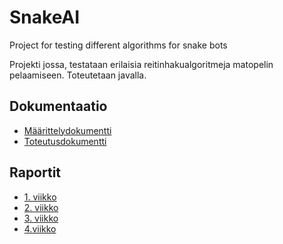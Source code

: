 # SnakeAI
Project for testing different algorithms for snake bots

Projekti jossa, testataan erilaisia reitinhakualgoritmeja matopelin pelaamiseen.
Toteutetaan javalla.

## Dokumentaatio

- [Määrittelydokumentti](https://github.com/ViliLipo/SnakeAI/blob/master/dokumentaatio/maarittely.md)
- [Toteutusdokumentti](https://github.com/ViliLipo/SnakeAI/blob/master/dokumentaatio/toteutus.md)

## Raportit
- [1. viikko](https://github.com/ViliLipo/SnakeAI/blob/master/raportit/viikko1.md)
- [2. viikko](https://github.com/ViliLipo/SnakeAI/blob/master/raportit/viikko2.md)
- [3. viikko](https://github.com/ViliLipo/SnakeAI/blob/master/raportit/viikko3.md)
- [4.viikko](https://github.com/ViliLipo/SnakeAI/blob/master/raportit/viikko4.md)
